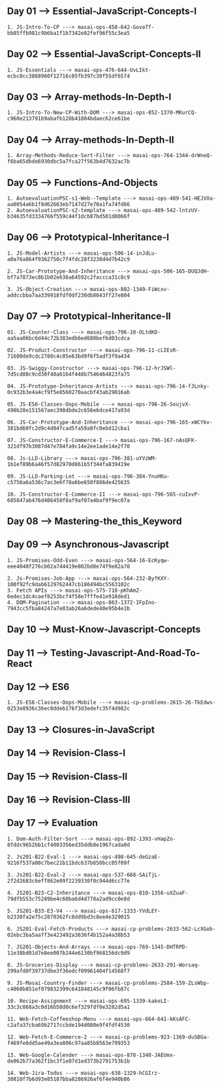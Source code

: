## Day 01 --> Essential-JavaScript-Concepts-I
    1. JS-Intro-To-CP ---> masai-ops-458-642-GovoTf-bb85ffb981c9b6ba1f1b7342e02fef96f55c3ea5

## Day 02 --> Essential-JavaScript-Concepts-II
    1. JS-Essentials ---> masai-ops-476-644-UvLIkt-ecbc0cc3868960f12716c05fb397c30f55df6574

## Day 03 --> Array-methods-In-Depth-I
    1. JS-Intro-To-New-CP-With-DOM ---> masai-ops-852-1370-MKurCQ-c960e213791b9abafb128b41804bdaec62ce61be
## Day 04 --> Array-methods-In-Depth-II
    1. Array-Methods-Reduce-Sort-Filter ---> masai-ops-764-1344-drWneQ-f6ba65dbde6930dbc5a7fca27f563b4d7632ac7b

## Day 05 --> Functions-And-Objects
    1. AutoevaluationPSC-s1-Web--Template ---> masai-ops-489-541-HEJVXa-aa0054a6b1f8d62663eb7147d27e70a1fa74fd66
    2. AutoevaluationPSC-s2-template ---> masai-ops-489-542-lntzUV-b34635fd3334766f559c44f1dcb87bd501d0066f

## Day 06 --> Prototypical-Inheritance-I
    1. JS-Model-Artists ---> masai-ops-506-14-inJdLu-a0a76a864f9362750c7f4fdc28f3238d4d7b42c9

    2. JS-Car-Prototype-And-Inheritance ---> masai-ops-506-165-DUQJdH-bf7a7873ec8b1b02e636a64592c2faccca31c8c9

    3. JS-Object-Creation ---> masai-ops-802-1349-FiWcxv-addccbba7aa339918fdf0df230db8043ff27e804
## Day 07 --> Prototypical-Inheritance-II
    01. JS-Counter-Class ---> masai-ops-796-10-OLtdKO-aa5aa06bc6d44c72b383edb6ed680bef6d03cdca

    02. JS-Product-Constructor ---> masai-ops-796-11-cLIEsR-71600de9cdc2780c4c05e63bd9f6f5adf3f9a434

    03. JS-Swiggy-Constructor ---> masai-ops-796-12-hrJSWl-7d5cd08c9cd30f48a6164f448b7546464823fa75

    04. JS-Prototype-Inheritance-Artists ---> masai-ops-796-14-fJLnky-0c932b3e4a4cf9f5e8560270aacbf43ab29016ab

    05. JS-ES6-Classes-Oops-Mobile ---> masai-ops-796-26-SoujvX-490b28e151567aec398dbde2c656e6dce417a93d

    06. JS-Car-Prototype-And-Inheritance ---> masai-ops-796-165-xWCYkv-381bd60fc2d9c4d04fcad5fa59a8fc0ebd12cba1

    07. JS-Constructor-E-Commerce-I ---> masai-ops-796-167-nAsQFK-321df97b3087d47e784fa9c14e2ee1ade14e2f70

    08. Js-LLD-Library ---> masai-ops-796-381-uYVzWM-1b1ef89b6a46f57d82970d861b5f344fa839419e

    09. JS-LLD-Parking-Lot ---> masai-ops-796-384-YnuHKu-c5756a6a536c7ac3e6f78a6be650f886de425635

    10. JS-Constructor-E-Commerce-II ---> masai-ops-796-565-cuIxvP-685847ab476d486458f8af9af07a4baf9f9ec07a
## Day 08 --> Mastering-the_this_Keyword

## Day 09 --> Asynchronous-Javascript
    1. JS-Promises-Odd-Even ---> masai-ops-564-16-EcKyqw-eee4040f276cb02a744419e802bd8e74f9e82a70

    2. Js-Promises-Job-App ---> masai-ops-564-232-ByfKXY-100f92fc9dab6129762447cb186494bc5563102c
    3. Fetch APIs ---> masai-ops-575-718-pKhAmZ-6edec1dc4caef8253bcf4f58e7fffe41e918ded1
    4. DOM-Pagination ---> masai-ops-863-1372-IFpIno-7943cc5fba84247a7e03ab26a6dede40e95b4e1b
## Day 10 --> Must-Know-Javascript-Concepts

## Day 11 --> Testing-Javascript-And-Road-To-React

## Day 12 --> ES6
    1. JS-ES6-Classes-Oops-Mobile ---> masai-cp-problems-2615-26-TkEdws-0253e8936c36ec0ddeb176f3d3edefc35f4d982c

## Day 13 --> Closures-in-JavaScript

## Day 14 --> Revision-Class-I

## Day 15 --> Revision-Class-II

## Day 16 --> Revision-Class-III

## Day 17 --> Evaluation
    1. Dom-Auth-Filter-Sort ---> masai-ops-892-1393-vHapZo-8fddc9652bb1cf4003356ed35ddb8e1967cada0d

    2. Js201-B22-Eval-1 ---> masai-ops-498-645-deGzaE-9216f537a00c7bec21b11bdc637b650bcc05f09f

    3. Js201-B22-Eval-2 ---> masai-ops-537-668-SAiTjL-2f2d2683c6eff862e09f2239330f0c944d6cc77e

    4. JS201-B23-C2-Inheritance ---> masai-ops-810-1356-uXZuaF-79dfb553c75289be4c60ba6d4d778a2ad9cc0e8d

    5. JS201-B33-E3-V4 ---> masai-ops-617-1333-YVdLEY-b2338fa2e75c2870362fc8dd9bd3c8ee4e329015

    6. JS201-Eval-Fetch-Products ---> masai-cp-problems-2633-562-LcXGob-02ebc3ba5aa7f3e423492a3636f4b152a4a38b53

    7. JS201-Objects-And-Arrays ---> masai-ops-769-1345-DHTRPD-11e38bd01d7e8ee007b244e6130bf968156dc9d9

    8. JS-Groceries-Display ---> masai-cp-problems-2633-291-Worsaq-299afd0f39737dbe3f36edcf09961404f14568f7

    9. JS-Masai-Country-Finder ---> masai-cp-problems-2584-159-ZLsWbp-c4060b851ef079832399c641848145c9f06fb87c

    10. Recipe-Assignment ---> masai-ops-695-1339-kakeLI-33c3c868a3c0d16b58d0c6ef329fdf0e3282d5a1

    11. Web-Fetch-Coffeeshop-Menu ---> masai-ops-664-641-kKsAFC-c2afa37cba69b2717ccbde194d080e9f4fdf4530

    12. Web-Fetch-E-Commerce-2 ---> masai-cp-problems-923-1369-duSBGa-f469fe6dd5ae49a3ea806c97aa85b8563e799353

    13. Web-Google-Calender ---> masai-ops-878-1340-JAEUmx-de062b77a362f1bc3f1e07d1ed373b2791753b1b

    14. Web-Jira-Todos ---> masai-ops-638-1329-hCGIrz-30810f7b6d93e85187bba8286926af6f4e940b86
